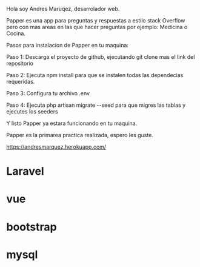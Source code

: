 Hola soy Andres Maruqez, desarrolador web. 

Papper es una app para preguntas y respuestas a estilo stack Overflow pero con mas areas en las que hacer preguntas por ejemplo: Medicina o Cocina.

Pasos para instalacion de Papper en tu maquina:

Paso 1: Descarga el proyecto de github, ejecutando git clone mas el link del repositorio

Paso 2: Ejecuta npm install para que se instalen todas las dependecias requeridas.

Paso 3: Configura tu archivo .env

Paso 4: Ejecuta php artisan migrate --seed para que migres las tablas y ejecutes los seeders

Y listo Papper ya estara funcionando en tu maquina.

Papper es la primarea practica realizada, espero les guste.

https://andresmarquez.herokuapp.com/

# Laravel
# vue
# bootstrap
# mysql
